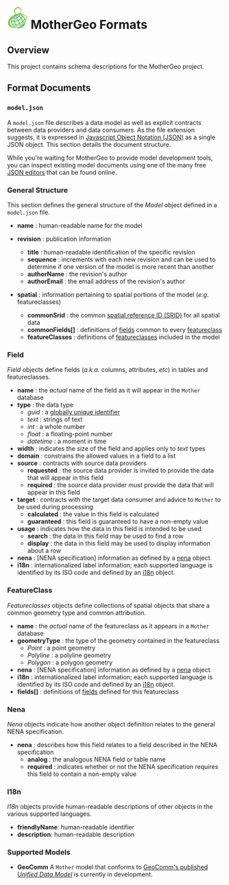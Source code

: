 # ![Img](https://raw.githubusercontent.com/patdaburu/mothergeo-assets/master/images/png/48/logo.png "MotherGeo Logo") MotherGeo Formats

## Overview

This project contains schema descriptions for the MotherGeo project.

## Format Documents

### `model.json`

A `model.json` file describes a data model as well as explicit contracts between data providers and data consumers.  As the file extension suggests, it is expressed in [Javascript Object Notation (JSON)](<http://www.json.org/>) as a single JSON object.  This section details the document structure.

While you're waiting for MotherGeo to provide model development tools, you can inspect existing model documents using one of the many free [JSON editors](<http://www.jsoneditoronline.org/>) that can be found online.

### General Structure

This section defines the general structure of the *Model* object defined in a `model.json` file.

* __name__ : human-readable name for the model

* __revision__ : publication information
    * __title__ : human-readable identification of the specific revision
    * __sequence__ : increments with each new revision and can be used to determine if one version of the model is more recent than another
    * __authorName__ : the revision's author
    * __authorEmail__ : the email address of the revision's author
    
* __spatial__ : information pertaining to spatial portions of the model (*e.g.* featureclasses)
    * __commonSrid__ : the common [spatial reference ID (SRID)](<https://en.wikipedia.org/wiki/Spatial_reference_system>) for all spatial data
    * __commonFields[]__ : definitions of [fields](#field) common to every [featureclass](#featureclass)
    * __featureClasses__ : definitions of [featureclasses](#featureclass) included in the model
    
### Field

*Field* objects define fields (*a.k.a.* columns, attributes, *etc*) in tables and featureclasses.

* __name__ : the *actual* name of the field as it will appear in the `Mother` database
* __type__ : the data type
    * *guid* : a [globally unique identifier](<https://betterexplained.com/articles/the-quick-guide-to-guids/>)
    * *text* : strings of text
    * *int* : a whole number
    * *float* : a floating-point number
    * *datetime* : a moment in time
* __width__ : indicates the size of the field and applies only to *text* types
* __domain__ : constrains the allowed values in a field to a list
* __source__ : contracts with source data providers
    * __requested__ : the source data provider is invited to provide the data that will appear in this field
    * __required__ : the source data provider *must* provide the data that will appear in this field
* __target__ : contracts with the target data consumer and advice to `Mother` to be used during processing
    * __calculated__ : the value in this field is calculated
    * __guaranteed__ : this field is guaranteed to have a non-empty value
* __usage__ : indicates how the data in this field is intended to be used
    * __search__ : the data in this field may be used to find a row
    * __display__ : the data in this field may be used to display information about a row
* __nena__ : [NENA specification] information as defined by a [nena](#nena) object.
* __i18n__ : internationalized label information; each supported language is identified by its ISO code and defined by an [i18n](#i18n) object.

### FeatureClass

*Featureclasses* objects define collections of spatial objects that share a common geometry type and common attribution.

* __name__ : the *actual* name of the featureclass as it appears in a `Mother` database
* __geometryType__ : the type of the geometry contained in the featureclass
    * *Point* : a point geometry
    * *Polyline* : a polyline geometry
    * *Polygon* : a polygon geometry
* __nena__ : [NENA specification] information as defined by a [nena](#nena) object.
* __i18n__ : internationalized label information; each supported language is identified by its ISO code and defined by an [i18n](#i18n) object.
* __fields[]__ : definitions of [fields](#field) defined for this featureclass

### Nena

*Nena* objects indicate how another object definition relates to the general NENA specification.

* __nena__ : describes how this field relates to a field described in the NENA specification
    * __analog__ : the analogous NENA field or table name
    * __required__ : indicates whether or not the NENA specification requires this field to contain a non-empty value
    
### I18n

*I18n* objects provide human-readable descriptions of other objects in the various supported languages.

* __friendlyName__: human-readable identifier
* __description__: human-readable description


### Supported Models 

* __GeoComm__
A `Mother` model that conforms to [GeoComm's published *Unified Data Model*](./geocomm/model.json) is currently in development.



  




